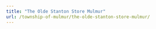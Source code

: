 ```yaml
---
title: "The Olde Stanton Store Mulmur"
url: /township-of-mulmur/the-olde-stanton-store-mulmur/
---
```

